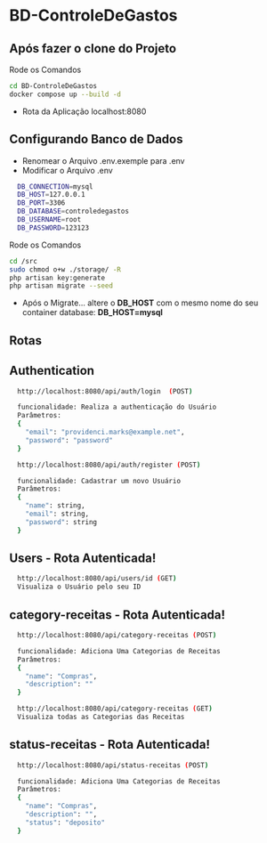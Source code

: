 # BD-ControleDeGastos

## Após fazer o clone do Projeto

Rode os Comandos
```bash
cd BD-ControleDeGastos
docker compose up --build -d
```
- Rota da Aplicação localhost:8080

## Configurando Banco de Dados
- Renomear o Arquivo .env.exemple para .env
- Modificar o Arquivo .env
  
```bash
  DB_CONNECTION=mysql
  DB_HOST=127.0.0.1
  DB_PORT=3306
  DB_DATABASE=controledegastos
  DB_USERNAME=root
  DB_PASSWORD=123123
```

Rode os Comandos
```bash
cd /src
sudo chmod o+w ./storage/ -R
php artisan key:generate
php artisan migrate --seed
```
- Após o Migrate... altere o **DB_HOST** com o mesmo nome do seu container database: **DB_HOST=mysql**

## Rotas
## Authentication
  ```bash
    http://localhost:8080/api/auth/login  (POST)

    funcionalidade: Realiza a authenticação do Usuário
    Parâmetros:
    {
      "email": "providenci.marks@example.net",
      "password": "password"
    }
  ```

```bash
  http://localhost:8080/api/auth/register (POST)

  funcionalidade: Cadastrar um novo Usuário
  Parâmetros:
  {
    "name": string,
    "email": string,
    "password": string
  }
```

## Users - Rota Autenticada!
```bash
  http://localhost:8080/api/users/id (GET)
  Visualiza o Usuário pelo seu ID
```

## category-receitas - Rota Autenticada!
```bash
  http://localhost:8080/api/category-receitas (POST)

  funcionalidade: Adiciona Uma Categorias de Receitas
  Parâmetros:
  {
    "name": "Compras",
    "description": ""
  }

```
```bash
  http://localhost:8080/api/category-receitas (GET)
  Visualiza todas as Categorias das Receitas
```

## status-receitas - Rota Autenticada!
```bash
  http://localhost:8080/api/status-receitas (POST)

  funcionalidade: Adiciona Uma Categorias de Receitas
  Parâmetros:
  {
    "name": "Compras",
    "description": "",
    "status": "deposito"
  }
```
